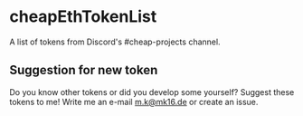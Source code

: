 # cheapEthTokenList
A list of tokens from Discord's #cheap-projects channel.

## Suggestion for new token
Do you know other tokens or did you develop some yourself? Suggest these tokens to me! Write me an e-mail m.k@mk16.de or create an issue.
